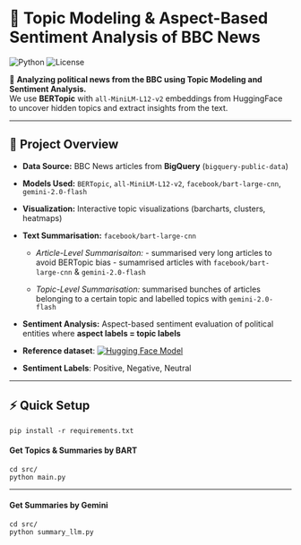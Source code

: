 # 📰 Topic Modeling & Aspect-Based Sentiment Analysis of BBC News

![Python](https://img.shields.io/badge/Python-3.12.6-blue)
![License](https://img.shields.io/badge/License-MIT-lightgrey)

🚀 **Analyzing political news from the BBC using Topic Modeling and Sentiment Analysis.**  
We use **BERTopic** with `all-MiniLM-L12-v2` embeddings from HuggingFace to uncover hidden topics and extract insights from the text.

---

## 📌 **Project Overview**
- **Data Source:** BBC News articles from **BigQuery** (`bigquery-public-data`)  
- **Models Used:** `BERTopic`, `all-MiniLM-L12-v2`, `facebook/bart-large-cnn`, `gemini-2.0-flash`
- **Visualization:** Interactive topic visualizations (barcharts, clusters, heatmaps)
- **Text Summarisation:** `facebook/bart-large-cnn`
            
    - *Article-Level Summarisaiton:* 
                - summarised very long articles to avoid BERTopic bias
                - sumamrised articles with `facebook/bart-large-cnn` & `gemini-2.0-flash`
            
    - *Topic-Level Summarisation:* summarised bunches of articles belonging to a certain topic and labelled topics with `gemini-2.0-flash`
 
- **Sentiment Analysis:** Aspect-based sentiment evaluation of political entities where **aspect labels = topic labels** 
- **Reference dataset**: [![Hugging Face Model](https://img.shields.io/badge/Hugging%20Face-fhamborg/news_sentiment_newsmtsc-yellow)](https://huggingface.co/datasets/fhamborg/news_sentiment_newsmtsc)
- **Sentiment Labels**: Positive, Negative, Neutral

---

## ⚡ **Quick Setup**

    pip install -r requirements.txt

#### **Get Topics & Summaries by BART**

    cd src/
    python main.py

---

#### **Get Summaries by Gemini**
    cd src/
    python summary_llm.py

